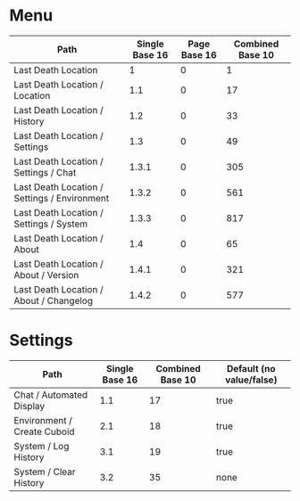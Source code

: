 # Menu

| Path                                         | Single Base 16 | Page Base 16 | Combined Base 10 |
|----------------------------------------------|----------------|--------------|------------------|
| Last Death Location                          | 1              | 0            | 1                |
| Last Death Location / Location               | 1.1            | 0            | 17               |
| Last Death Location / History                | 1.2            | 0            | 33               |
| Last Death Location / Settings               | 1.3            | 0            | 49               |
| Last Death Location / Settings / Chat        | 1.3.1          | 0            | 305              |
| Last Death Location / Settings / Environment | 1.3.2          | 0            | 561              |
| Last Death Location / Settings / System      | 1.3.3          | 0            | 817              |
| Last Death Location / About                  | 1.4            | 0            | 65               |
| Last Death Location / About / Version        | 1.4.1          | 0            | 321              |
| Last Death Location / About / Changelog      | 1.4.2          | 0            | 577              |


# Settings

| Path                        | Single Base 16 | Combined Base 10 | Default (no value/false) |
|-----------------------------|----------------|------------------|--------------------------|
| Chat / Automated Display    | 1.1            | 17               | true                     |
| Environment / Create Cuboid | 2.1            | 18               | true                     |
| System / Log History        | 3.1            | 19               | true                     |
| System / Clear History      | 3.2            | 35               | none                     |
